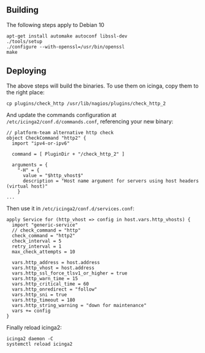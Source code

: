 ## Building

The following steps apply to Debian 10

```
apt-get install automake autoconf libssl-dev
./tools/setup
./configure --with-openssl=/usr/bin/openssl
make
```

## Deploying
The above steps will build the binaries. To use them on icinga, copy them to the right place:

```
cp plugins/check_http /usr/lib/nagios/plugins/check_http_2
```

And update the commands configuration at `/etc/icinga2/conf.d/commands.conf`, referencing your new binary:

```
// platform-team alternative http check
object CheckCommand "http2" {
  import "ipv4-or-ipv6"

  command = [ PluginDir + "/check_http_2" ]

  arguments = {
    "-H" = {
      value = "$http_vhost$"
      description = "Host name argument for servers using host headers (virtual host)"
    }
...
```

Then use it in `/etc/icinga2/conf.d/services.conf`:

```
apply Service for (http_vhost => config in host.vars.http_vhosts) {
  import "generic-service"
  // check_command = "http"
  check_command = "http2"
  check_interval = 5
  retry_interval = 1
  max_check_attempts = 10

  vars.http_address = host.address
  vars.http_vhost = host.address
  vars.http_ssl_force_tlsv1_or_higher = true
  vars.http_warn_time = 15
  vars.http_critical_time = 60
  vars.http_onredirect = "follow"
  vars.http_sni = true
  vars.http_timeout = 180
  vars.http_string_warning = "down for maintenance"
  vars += config
}
```

Finally reload icinga2:
```
icinga2 daemon -C
systemctl reload icinga2
```

